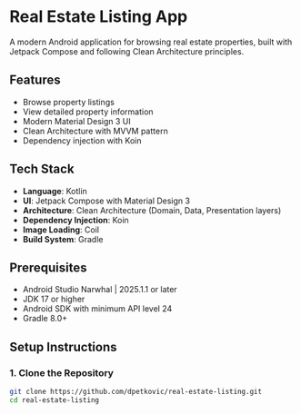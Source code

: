 # Real Estate Listing App

A modern Android application for browsing real estate properties, built with Jetpack Compose and following Clean Architecture principles.

## Features

- Browse property listings
- View detailed property information
- Modern Material Design 3 UI
- Clean Architecture with MVVM pattern
- Dependency injection with Koin

## Tech Stack

- **Language**: Kotlin
- **UI**: Jetpack Compose with Material Design 3
- **Architecture**: Clean Architecture (Domain, Data, Presentation layers)
- **Dependency Injection**: Koin
- **Image Loading**: Coil
- **Build System**: Gradle

## Prerequisites

- Android Studio Narwhal | 2025.1.1 or later
- JDK 17 or higher
- Android SDK with minimum API level 24
- Gradle 8.0+

## Setup Instructions

### 1. Clone the Repository

```bash
git clone https://github.com/dpetkovic/real-estate-listing.git
cd real-estate-listing
